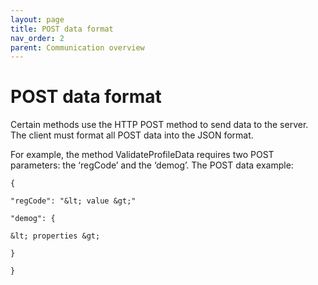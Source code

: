 ```yaml
---
layout: page
title: POST data format
nav_order: 2
parent: Communication overview
---
```


# POST data formatCertain methods use the HTTP POST method to send data to the server. The client must format all POST data into the JSON format.For example, the method ValidateProfileData requires two POST parameters: the ‘regCode’ and the ‘demog’. The POST data example:```{"regCode": "&lt; value &gt;""demog": {&lt; properties &gt;}}```